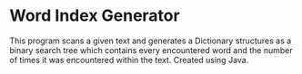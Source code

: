 # Word Index Generator
This program scans a given text and generates a Dictionary structures as a binary search tree which contains every encountered word and the number of times it was encountered within the text. Created using Java.
